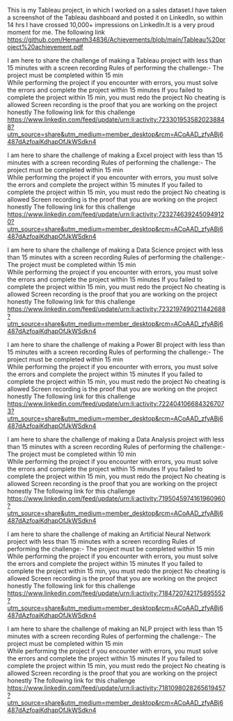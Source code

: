 This is my Tableau project, in which I worked on a sales dataset.I have taken a screenshot of the Tableau dashboard and posted it on LinkedIn, so within 14 hrs I have crossed 10,000+ impressions on LinkedIn.It is a very proud moment for me.
The following link  https://github.com/Hemanth34836/Achievements/blob/main/Tableau%20project%20achievement.pdf

I am here to share the challenge of making a Tableau project with less than 15 minutes with a screen recording
Rules of performing the challenge:-
The project must be completed within 15 min  
While performing the project if you encounter with errors, you must solve the errors and complete the project within 15 minutes 
 If you failed to complete the project within 15 min, you must redo the project 
No cheating is allowed 
Screen recording is the proof that you are working on the project honestly
The following link for this challenge  https://www.linkedin.com/feed/update/urn:li:activity:7233019535820238848?utm_source=share&utm_medium=member_desktop&rcm=ACoAAD_zfyABj6487dAzfoaiKdhapOfJkWSdkn4

I am here to share the challenge of making a Excel project with less than 15 minutes with a screen recording
Rules of performing the challenge:-
The project must be completed within 15 min  
While performing the project if you encounter with errors, you must solve the errors and complete the project within 15 minutes 
 If you failed to complete the project within 15 min, you must redo the project 
No cheating is allowed 
Screen recording is the proof that you are working on the project honestly
The following link for this challenge  https://www.linkedin.com/feed/update/urn:li:activity:7232746392450949120?utm_source=share&utm_medium=member_desktop&rcm=ACoAAD_zfyABj6487dAzfoaiKdhapOfJkWSdkn4

I am here to share the challenge of making a Data Science project with less than 15 minutes with a screen recording
Rules of performing the challenge:-
The project must be completed within 15 min  
While performing the project if you encounter with errors, you must solve the errors and complete the project within 15 minutes 
 If you failed to complete the project within 15 min, you must redo the project 
No cheating is allowed 
Screen recording is the proof that you are working on the project honestly
The following link for this challenge https://www.linkedin.com/feed/update/urn:li:activity:7232197490211442688?utm_source=share&utm_medium=member_desktop&rcm=ACoAAD_zfyABj6487dAzfoaiKdhapOfJkWSdkn4

I am here to share the challenge of making a Power BI project with less than 15 minutes with a screen recording
Rules of performing the challenge:-
The project must be completed within 15 min  
While performing the project if you encounter with errors, you must solve the errors and complete the project within 15 minutes 
 If you failed to complete the project within 15 min, you must redo the project 
No cheating is allowed 
Screen recording is the proof that you are working on the project honestly
The following link for this challenge https://www.linkedin.com/feed/update/urn:li:activity:7224041066843267073?utm_source=share&utm_medium=member_desktop&rcm=ACoAAD_zfyABj6487dAzfoaiKdhapOfJkWSdkn4

I am here to share the challenge of making a Data Analysis project with less than 15 minutes with a screen recording
Rules of performing the challenge:-
The project must be completed within 10 min  
While performing the project if you encounter with errors, you must solve the errors and complete the project within 15 minutes 
 If you failed to complete the project within 15 min, you must redo the project 
No cheating is allowed 
Screen recording is the proof that you are working on the project honestly
The following link for this challenge  https://www.linkedin.com/feed/update/urn:li:activity:7195045974161960960?utm_source=share&utm_medium=member_desktop&rcm=ACoAAD_zfyABj6487dAzfoaiKdhapOfJkWSdkn4

I am here to share the challenge of making an Artificial Neural Network project with less than 15 minutes with a screen recording
Rules of performing the challenge:-
The project must be completed within 15 min  
While performing the project if you encounter with errors, you must solve the errors and complete the project within 15 minutes 
 If you failed to complete the project within 15 min, you must redo the project 
No cheating is allowed 
Screen recording is the proof that you are working on the project honestly
The following link for this challenge https://www.linkedin.com/feed/update/urn:li:activity:7184720742175895552?utm_source=share&utm_medium=member_desktop&rcm=ACoAAD_zfyABj6487dAzfoaiKdhapOfJkWSdkn4

I am here to share the challenge of making an NLP project with less than 15 minutes with a screen recording
Rules of performing the challenge:-
The project must be completed within 15 min  
While performing the project if you encounter with errors, you must solve the errors and complete the project within 15 minutes 
 If you failed to complete the project within 15 min, you must redo the project 
No cheating is allowed 
Screen recording is the proof that you are working on the project honestly
The following link for this challenge  https://www.linkedin.com/feed/update/urn:li:activity:7181098028265619457?utm_source=share&utm_medium=member_desktop&rcm=ACoAAD_zfyABj6487dAzfoaiKdhapOfJkWSdkn4
